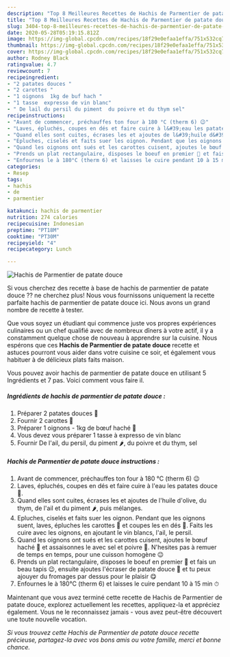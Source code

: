 ```yaml
---
description: "Top 8 Meilleures Recettes de Hachis de Parmentier de patate douce"
title: "Top 8 Meilleures Recettes de Hachis de Parmentier de patate douce"
slug: 3404-top-8-meilleures-recettes-de-hachis-de-parmentier-de-patate-douce
date: 2020-05-28T05:19:15.812Z
image: https://img-global.cpcdn.com/recipes/18f29e0efaa1effa/751x532cq70/hachis-de-parmentier-de-patate-douce-photo-principale-de-la-recette.jpg
thumbnail: https://img-global.cpcdn.com/recipes/18f29e0efaa1effa/751x532cq70/hachis-de-parmentier-de-patate-douce-photo-principale-de-la-recette.jpg
cover: https://img-global.cpcdn.com/recipes/18f29e0efaa1effa/751x532cq70/hachis-de-parmentier-de-patate-douce-photo-principale-de-la-recette.jpg
author: Rodney Black
ratingvalue: 4.7
reviewcount: 7
recipeingredient:
- "2 patates douces "
- "2 carottes "
- "1 oignons  1kg de buf hach "
- "1 tasse  expresso de vin blanc"
- " De lail du persil du piment  du poivre et du thym sel"
recipeinstructions:
- "Avant de commencer, préchauffes ton four à 180 °C (therm 6) 😉"
- "Laves, épluchés, coupes en dés et faire cuire à l&#39;eau les patates douce 🍠."
- "Quand elles sont cuites, écrases les et ajoutes de l&#39;huile d&#39;olive, du thym, de l&#39;ail et du piment 🌶, puis mélanges."
- "Epluches, ciselés et faits suer les oignon. Pendant que les oignons suent, laves, épluches les carottes 🥕 et coupes les en dés 🎲. Faits les cuire avec les oignons, en ajoutant le vin blancs, l&#39;ail, le persil."
- "Quand les oignons ont sués et les carottes cuisent, ajoutes le bœuf haché 🥩 et assaisonnes le avec sel et poivre 🧂. N&#39;hesites pas à remuer de temps en temps, pour une cuisson homogène 😉"
- "Prends un plat rectangulaire, disposes le boeuf en premier 🥩 et fais un beau tapis 😉, ensuite ajoutes l&#39;écraser de patate douce 🍠 et tu peux ajouyer du fromages par dessus pour le plaisir 😋"
- "Enfournes le à 180°C (therm 6) et laisses le cuire pendant 10 à 15 min ⏱"
categories:
- Resep
tags:
- hachis
- de
- parmentier

katakunci: hachis de parmentier 
nutrition: 274 calories
recipecuisine: Indonesian
preptime: "PT18M"
cooktime: "PT30M"
recipeyield: "4"
recipecategory: Lunch

---
```



![Hachis de Parmentier de patate douce](https://img-global.cpcdn.com/recipes/18f29e0efaa1effa/751x532cq70/hachis-de-parmentier-de-patate-douce-photo-principale-de-la-recette.jpg)

Si vous cherchez des recette à base de hachis de parmentier de patate douce ?? ne cherchez plus! Nous vous fournissons uniquement la recette parfaite hachis de parmentier de patate douce ici. Nous avons un grand nombre de recette à tester.

Que vous soyez un étudiant qui commence juste vos propres expériences culinaires ou un chef qualifié avec de nombreux dîners à votre actif, il y a constamment quelque chose de nouveau à apprendre sur la cuisine. Nous espérons que ces <strong> Hachis de Parmentier de patate douce </strong> recette et astuces pourront vous aider dans votre cuisine ce soir, et également vous habituer à de délicieux plats faits maison.

<!--inarticleads1-->

Vous pouvez avoir hachis de parmentier de patate douce en utilisant 5 Ingrédients et 7 pas. Voici comment vous faire il.

##### Ingrédients de hachis de parmentier de patate douce :

1. Préparer 2 patates douces 🍠
1. Fournir 2 carottes 🥕
1. Préparer 1 oignons - 1kg de bœuf haché 🥩
1. Vous devez vous préparer 1 tasse à expresso de vin blanc
1. Fournir  De l&#39;ail, du persil, du piment 🌶, du poivre et du thym, sel




<!--inarticleads2-->

##### Hachis de Parmentier de patate douce instructions :

1. Avant de commencer, préchauffes ton four à 180 °C (therm 6) 😉
1. Laves, épluchés, coupes en dés et faire cuire à l&#39;eau les patates douce 🍠.
1. Quand elles sont cuites, écrases les et ajoutes de l&#39;huile d&#39;olive, du thym, de l&#39;ail et du piment 🌶, puis mélanges.
1. Epluches, ciselés et faits suer les oignon. Pendant que les oignons suent, laves, épluches les carottes 🥕 et coupes les en dés 🎲. Faits les cuire avec les oignons, en ajoutant le vin blancs, l&#39;ail, le persil.
1. Quand les oignons ont sués et les carottes cuisent, ajoutes le bœuf haché 🥩 et assaisonnes le avec sel et poivre 🧂. N&#39;hesites pas à remuer de temps en temps, pour une cuisson homogène 😉
1. Prends un plat rectangulaire, disposes le boeuf en premier 🥩 et fais un beau tapis 😉, ensuite ajoutes l&#39;écraser de patate douce 🍠 et tu peux ajouyer du fromages par dessus pour le plaisir 😋
1. Enfournes le à 180°C (therm 6) et laisses le cuire pendant 10 à 15 min ⏱




<!--inarticleads1-->

<p>
Maintenant que vous avez terminé cette recette de Hachis de Parmentier de patate douce, explorez actuellement les recettes, appliquez-la et appréciez également. Vous ne le reconnaissez jamais - vous avez peut-être découvert une toute nouvelle vocation.
</p>

<p>
<i>Si vous trouvez cette Hachis de Parmentier de patate douce recette précieuse, partagez-la avec vos bons amis ou votre famille, merci et bonne chance.</i>
</p>
